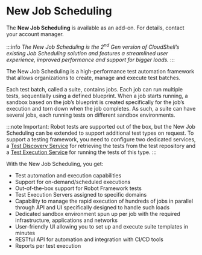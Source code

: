 # New Job Scheduling

The **New Job Scheduling** is available as an add-on. For details, contact your account manager.

:::info
*The New Job Scheduling is the 2<sup>nd</sup> Gen version of CloudShell’s existing Job Scheduling solution and features a streamlined user experience, improved performance and support for bigger loads.*
:::

The New Job Scheduling is a high-performance test automation framework that allows organizations to create, manage and execute test batches.

Each test batch, called a suite, contains jobs. Each job can run multiple tests, sequentially using a defined blueprint. When a job starts running, a sandbox based on the job’s blueprint is created specifically for the job’s execution and torn down when the job completes. As such, a suite can have several jobs, each running tests on different sandbox environments.

:::note Important: 
Robot tests are supported out of the box, but the New Job Scheduling can be extended to support additional test types on request. To support a testing framework, you need to configure two dedicated services, a [Test Discovery Service](https://help.quali.com/Online%20Help/0.0/Portal/Content/IG/JSS/jss-tds.htm) for retrieving the tests from the test repository and a [Test Execution Service](https://help.quali.com/Online%20Help/0.0/Portal/Content/IG/JSS/jss-tes.htm) for running the tests of this type.
:::

With the New Job Scheduling, you get:

- Test automation and execution capabilities
- Support for on-demand/scheduled executions
- Out-of-the-box support for Robot Framework tests
- Test Execution Servers assigned to specific domains
- Capability to manage the rapid execution of hundreds of jobs in parallel through API and UI specifically designed to handle such loads
- Dedicated sandbox environment spun up per job with the required infrastructure, applications and networks
- User-friendly UI allowing you to set up and execute suite templates in minutes
- RESTful API for automation and integration with CI/CD tools
- Reports per test execution
